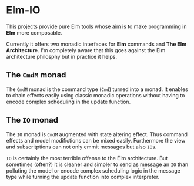 # Elm-IO

This projects provide pure Elm tools whose aim is to make programming in
**Elm** more composable.

Currently it offers two monadic interfaces for **Elm** commands and
**The Elm Architecture**. I'm completely aware that this goes against
the Elm architecture philosphy but in practice it helps.

## The `CmdM` monad

The `CmdM` monad is the command type (`Cmd`) turned into a monad.
It enables to chain effects easily using classic monadic operations without
having to encode complex scheduling in the update function.

## The `IO` monad

The `IO` monad is `CmdM` augmented with state altering effect. Thus command
effects and model modifictions can be mixed easily. Furthermore the view and
subscritptions can not only emmit messages but also `IO`s.

`IO` is certainly the most terrible offense to the Elm architecture. But
sometimes (often?) it is cleaner and simpler to send as message an `IO`
than polluting the model or encode complex scheduling logic in the message
type while turning the update function into complex interpreter.